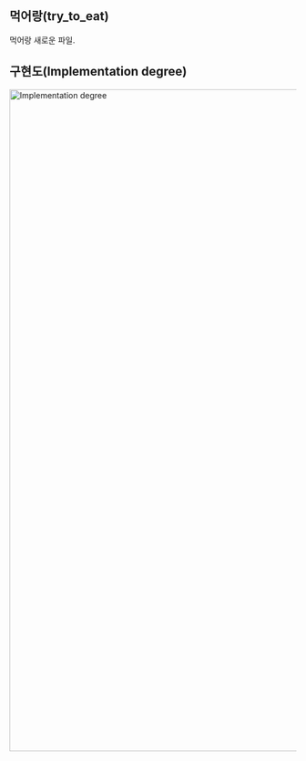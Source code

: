 ## 먹어랑(try_to_eat)

먹어랑 새로운 파일.

## 구현도(Implementation degree)

<img width="1162" alt="Implementation degree" src="https://github.com/user-attachments/assets/fa96c15e-d615-4842-8540-002702c9dd7c">
